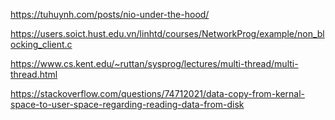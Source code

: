 https://tuhuynh.com/posts/nio-under-the-hood/

https://users.soict.hust.edu.vn/linhtd/courses/NetworkProg/example/non_blocking_client.c

https://www.cs.kent.edu/~ruttan/sysprog/lectures/multi-thread/multi-thread.html

https://stackoverflow.com/questions/74712021/data-copy-from-kernal-space-to-user-space-regarding-reading-data-from-disk

